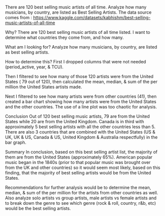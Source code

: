 There are 120 best selling music artists of all time.
Analyze how many musicians, by country, are listed as Best Selling Artists.
The data source comes from : https://www.kaggle.com/datasets/kabhishm/best-selling-music-artists-of-all-time


Why?
There are 120 best selling music artists of all time listed. I want to determine what countries they come from, and how many.

What am I looking for? 
Analyze how many musicians, by country, are listed as best selling artists.

How to determine this?
First I dropped columns that were not needed (period_active, year, & TCU).

Then I filtered to see how many of those 120 artists were from the United States ( 79 out of 120), then calculated the mean, median, & sum of the per million the United States artists made.

Next I filtered to see how many artists were from other countries (41), then created a bar chart showing how many artists were from the United States and the other countries.  The use of a line plot was too chaotic for analysis. 

Conclusion
Out of 120 best selling music artists, 79 are from the United States while 20  are from the United  Kingdom. Canada is in third with approximately 5 best selling artists with all the other countries less than 5.  There are also 3 countries that are combined with the United States (US & UK, UK & US, Canada & US, United Kingdom & Australia respectfully) in the bar graph. 

Summary
In conclusion, based on this best selling artist list, the majority of them are from the United States (approximately 65%). American popular music began in the 1840s (prior to that popular music was brought over from the UK and other countries) so it would seem most likely, based on this finding, that the majority of best selling artists would be from the United States. 

Recommendations for further analysis would be to determine the mean, median, & sum of the per million for the artists from other countries as well. Also analyze solo artists vs group artists, male artists vs female artists and to break down the genre to see which genre (rock & roll, country,  r&b, etc) would be the best selling artists.  
